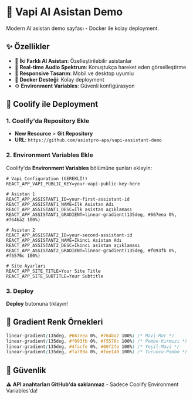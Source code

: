 # 🎯 Vapi AI Asistan Demo

Modern AI asistan demo sayfası - Docker ile kolay deployment.

## ✨ Özellikler

- 🤖 **İki Farklı AI Asistan**: Özelleştirilebilir asistanlar
- 🎵 **Real-time Audio Spektrum**: Konuştukça hareket eden görselleştirme
- 📱 **Responsive Tasarım**: Mobil ve desktop uyumlu
- 🐳 **Docker Desteği**: Kolay deployment
- ⚙️ **Environment Variables**: Güvenli konfigürasyon

## 🚀 Coolify ile Deployment

### 1. Coolify'da Repository Ekle
- **New Resource** > **Git Repository**
- **URL**: `https://github.com/asistpro-aps/vapi-assistant-demo`

### 2. Environment Variables Ekle
Coolify'da **Environment Variables** bölümüne şunları ekleyin:

```env
# Vapi Configuration (GEREKLİ!)
REACT_APP_VAPI_PUBLIC_KEY=your-vapi-public-key-here

# Asistan 1
REACT_APP_ASSISTANT1_ID=your-first-assistant-id
REACT_APP_ASSISTANT1_NAME=İlk Asistan Adı
REACT_APP_ASSISTANT1_DESC=İlk asistan açıklaması
REACT_APP_ASSISTANT1_GRADIENT=linear-gradient(135deg, #667eea 0%, #764ba2 100%)

# Asistan 2
REACT_APP_ASSISTANT2_ID=your-second-assistant-id
REACT_APP_ASSISTANT2_NAME=İkinci Asistan Adı
REACT_APP_ASSISTANT2_DESC=İkinci asistan açıklaması
REACT_APP_ASSISTANT2_GRADIENT=linear-gradient(135deg, #f093fb 0%, #f5576c 100%)

# Site Ayarları
REACT_APP_SITE_TITLE=Your Site Title
REACT_APP_SITE_SUBTITLE=Your Subtitle
```

### 3. Deploy
**Deploy** butonuna tıklayın!

## 🎨 Gradient Renk Örnekleri

```css
linear-gradient(135deg, #667eea 0%, #764ba2 100%) /* Mavi-Mor */
linear-gradient(135deg, #f093fb 0%, #f5576c 100%) /* Pembe-Kırmızı */
linear-gradient(135deg, #4facfe 0%, #00f2fe 100%) /* Yeşil-Mavi */
linear-gradient(135deg, #fa709a 0%, #fee140 100%) /* Turuncu-Pembe */
```

## 🔐 Güvenlik

⚠️ **API anahtarları GitHub'da saklanmaz** - Sadece Coolify Environment Variables'da!